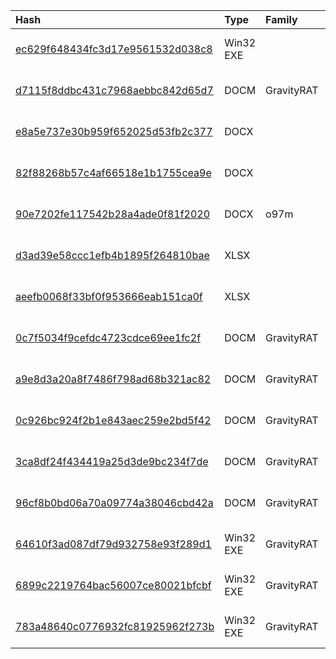 |Hash|Type|Family|First_Seen|Name|
|:--|:--|:--|:--|:--|
|[ec629f648434fc3d17e9561532d038c8](https://www.virustotal.com/gui/file/ec629f648434fc3d17e9561532d038c8)|Win32 EXE||2018-04-05 06:35:12|LSASS.exe|
|[d7115f8ddbc431c7968aebbc842d65d7](https://www.virustotal.com/gui/file/d7115f8ddbc431c7968aebbc842d65d7)|DOCM|GravityRAT|2018-04-04 07:34:19|documentx.doc|
|[e8a5e737e30b959f652025d53fb2c377](https://www.virustotal.com/gui/file/e8a5e737e30b959f652025d53fb2c377)|DOCX||2018-03-20 10:38:30|test456.docx|
|[82f88268b57c4af66518e1b1755cea9e](https://www.virustotal.com/gui/file/82f88268b57c4af66518e1b1755cea9e)|DOCX||2018-03-19 11:34:03|test2.docx|
|[90e7202fe117542b28a4ade0f81f2020](https://www.virustotal.com/gui/file/90e7202fe117542b28a4ade0f81f2020)|DOCX|o97m|2018-03-19 11:28:56|testnew1.docx|
|[d3ad39e58ccc1efb4b1895f264810bae](https://www.virustotal.com/gui/file/d3ad39e58ccc1efb4b1895f264810bae)|XLSX||2018-03-16 06:42:51|Book1.xlsx|
|[aeefb0068f33bf0f953666eab151ca0f](https://www.virustotal.com/gui/file/aeefb0068f33bf0f953666eab151ca0f)|XLSX||2018-03-16 06:02:03|book1test2.xlsx|
|[0c7f5034f9cefdc4723cdce69ee1fc2f](https://www.virustotal.com/gui/file/0c7f5034f9cefdc4723cdce69ee1fc2f)|DOCM|GravityRAT|2018-03-01 06:45:48|test123.doc|
|[a9e8d3a20a8f7486f798ad68b321ac82](https://www.virustotal.com/gui/file/a9e8d3a20a8f7486f798ad68b321ac82)|DOCM|GravityRAT|2018-03-01 06:27:51|test123.doc|
|[0c926bc924f2b1e843aec259e2bd5f42](https://www.virustotal.com/gui/file/0c926bc924f2b1e843aec259e2bd5f42)|DOCM|GravityRAT|2018-03-01 06:18:10|test123.doc|
|[3ca8df24f434419a25d3de9bc234f7de](https://www.virustotal.com/gui/file/3ca8df24f434419a25d3de9bc234f7de)|DOCM|GravityRAT|2018-03-01 06:16:01|test123.doc|
|[96cf8b0bd06a70a09774a38046cbd42a](https://www.virustotal.com/gui/file/96cf8b0bd06a70a09774a38046cbd42a)|DOCM|GravityRAT|2018-03-01 06:10:12|document3.doc|
|[64610f3ad087df79d932758e93f289d1](https://www.virustotal.com/gui/file/64610f3ad087df79d932758e93f289d1)|Win32 EXE|GravityRAT|2017-08-31 04:19:25|Intel Core.exe|
|[6899c2219764bac56007ce80021bfcbf](https://www.virustotal.com/gui/file/6899c2219764bac56007ce80021bfcbf)|Win32 EXE|GravityRAT|2017-08-08 08:32:05|18622269_1319089991459758_8391949054533842002_n.scr|
|[783a48640c0776932fc81925962f273b](https://www.virustotal.com/gui/file/783a48640c0776932fc81925962f273b)|Win32 EXE|GravityRAT|2016-12-22 08:06:10|systemInterrupts.exe|
